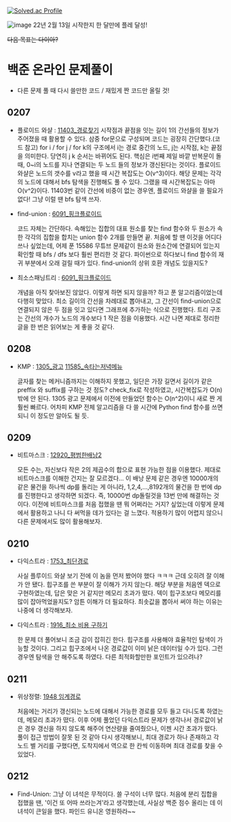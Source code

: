 [![Solved.ac Profile](https://camo.githubusercontent.com/a61cd4a3f0ec198a2b27d7f242c3387bd80d58e437ddaca71f4c2bef052c5e7e/68747470733a2f2f6d617a617373756d6e6964612e7774662f6170692f76322f67656e65726174655f62616467653f626f6a3d626f6d756c31313238)](https://solved.ac/bomul1128)


![image](https://user-images.githubusercontent.com/97663863/153756080-77b9523a-6942-4e57-bcbe-ac05e4123fe2.png)
22년 2월 13일 시작한지 한 달만에 플레 달성!

~~다음 목표는 다이아?~~


# 백준 온라인 문제풀이

- 다른 문제 풀 때 다시 쓸만한 코드 / 재밌게 짠 코드만 올릴 것!

  

## 0207
- 플로이드 와샬 : [11403_경로찾기](https://www.acmicpc.net/problem/11403)
  시작점과 끝점을 잇는 길이 1의 간선들의 정보가 주어졌을 때 활용할 수 있다. 삼중 for문으로 구성되며 코드는 굉장히 간단했다.(코드 참고) for i / for j / for k의 구조에서 i는 경로 중간의 노드, j는 시작점, k는 끝점을 의미한다. 당연히 j k 순서는 바뀌어도 된다. 핵심은 i번째 제일 바깥 반복문이 돌 때, 0~i의 노드를 지나 연결되는 두 노드 들의 정보가 갱신된다는 것이다.
  플로이드 와샬은 노드의 갯수를 v라고 했을 때 시간 복잡도는 O(v^3)이다. 해당 문제는 각각의 노드에 대해서 bfs 탐색을 진행해도 풀 수 있다. 그랬을 때 시간복잡도는 아마 O(v^2)이다. 11403번 같이 간선에 비중이 없는 경우엔, 플로이드 와샬을 쓸 필요가 없다! 그냥 이럴 땐 bfs 탐색 쓰자.

  

- find-union : [6091_핑크플로이드](https://www.acmicpc.net/problem/6091)

  코드 자체는 간단하다. 속해있는 집합의 대표 원소를 찾는 find 함수와 두 원소가 속한 각각의 집합을 합치는 union 함수 2개를 만들면 끝. 처음에 할 땐 이것을 어디다 쓰나 싶었는데, 어제 푼 15586 무튜브 문제같이 원소와 원소간에 연결되어 있는지 확인할 때 bfs / dfs 보다 훨씬 편리한 것 같다.
  파이썬으로 하다보니 find 함수의 재귀 부분에서 오래 걸릴 때가 있다. find-union의 상위 호환 개념도 있을지도?

  

- 최소스패닝트리 : [6091_핑크플로이드](https://www.acmicpc.net/problem/6091)

  개념을 아직 찾아보진 않았다. 이렇게 하면 되지 않을까? 하고 푼 알고리즘이었는데 다행히 맞았다. 최소 길이의 간선을 차례대로 뽑아내고, 그 간선이 find-union으로 연결되지 않은 두 점을 잇고 있다면 그래프에 추가하는 식으로 진행했다. 트리 구조는 간선의 개수가 노드의 개수보다 1 작은 점을 이용했다. 시간 나면 제대로 정리한 글을 한 번은 읽어보는 게 좋을 것 같다. 

## 0208
- KMP : [1305_광고](https://www.acmicpc.net/problem/1305) [11585_속타는저녁메뉴](https://www.acmicpc.net/problem/11585)

  글자를 찾는 메커니즘까지는 이해하지 못했고, 일단은 가장 길면서 길이가 같은 preffix 와 suffix를 구하는 것 정도? check_fix로 작성하였고, 시간복잡도가 O(n) 밖에 안 된다. 1305 광고 문제에서 이전에 만들었던 함수는 O(n^2)이니 새로 짠 게 훨씬 빠르다. 어차피 KMP 전체 알고리즘을 다 쓸 시간에 Python find 함수를 쓰면 되니 이 정도만 알아도 될 듯.



## 0209

- 비트마스크 : [12920_평범한배낭2](https://www.acmicpc.net/problem/12920)

  모든 수는, 자신보다 작은 2의 제곱수의 합으로 표현 가능한 점을 이용했다. 제대로 비트마스크를 이해한 건지는 잘 모르겠다... 이 배낭 문제 같은 경우엔 10000개의 같은 물건을 하나씩 dp를 돌리는 게 아니라, 1,2,4,...,8192개의 물건을 한 번에 dp를 진행한다고 생각하면 되겠다. 즉, 10000번 dp돌릴것을 13번 만에 해결하는 것이다. 이전에 비트마스크를 처음 접했을 땐 뭐 어쩌라는 거지? 싶었는데 이렇게 문제에서 활용하고 나니 다 써먹을 데가 있다는 걸 느꼈다. 적용하기 많이 어렵지 않으니 다른 문제에서도 많이 활용해보자.



## 0210

- 다익스트라 : [1753_최단경로](https://www.acmicpc.net/problem/1753)

  사실 플루이드 와샬 보기 전에 이 놈을 먼저 봤어야 했다 ㅋㅋㅋ 근데 오히려 잘 이해가 안 됐다. 힙구조를 쓴 부분이 잘 이해가 가지 않는다. 해당 부분을 처음엔 덱으로 구현하였는데, 답은 맞은 거 같지만 메모리 초과가 떴다. 덱이 힙구조보다 메모리를 많이 잡아먹었을지도? 암튼 이해가 더 필요하다. 최솟값을 뽑아서 써야 하는 이유는 나중에 더 생각해보자.
  
- 다익스트라 : [1916_최소 비용 구하기](https://www.acmicpc.net/problem/1916)

  한 문제 더 풀어보니 조금 감이 잡히긴 한다. 힙구조를 사용해야 효율적인 탐색이 가능할 것이다. 그리고 힙구조에서 나온 경로값이 이미 낡은 데이터일 수가 있다. 그런 경우엔 탐색을 안 해주도록 하였다. 다른 최적화할만한 포인트가 있으려나?



## 0211

- 위상정렬: [1948 임계경로](https://www.acmicpc.net/problem/1948)

  처음에는 거리가 갱신되는 노드에 대해서 가능한 경로를 모두 들고 다니도록 하였는데, 메모리 초과가 떴다. 이후 어제 풀었던 다익스트라 문제가 생각나서 경로값이 낡은 경우 갱신을 하지 않도록 해주어 연산량을 줄여줬으나, 이젠 시간 초과가 떴다. 풀이 접근 방법이 잘못 된 것 같아 다시 생각해보니, 최대 경로가 하나 존재하고 각 노드 별 거리를 구했다면, 도착지에서 역으로 한 칸씩 이동하며 최대 경로를 찾을 수 있었다. 



## 0212

- Find-Union: 그냥 이 녀석은 무적이다. 쓸 구석이 너무 많다. 처음에 분리 집합을 접했을 땐, '이건 또 어따 쓰라는겨'라고 생각했는데, 사실상 백준 점수 올리는 데 이 녀석이 큰일을 했다. 파인드 유니온 영원하라~~
